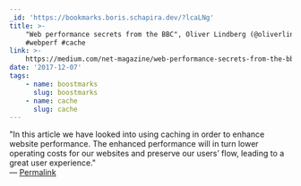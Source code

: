 ```yaml
---
_id: 'https://bookmarks.boris.schapira.dev/?lcaLNg'
title: >-
    "Web performance secrets from the BBC", Oliver Lindberg (@oliverlindberg)
    #webperf #cache
link: >-
    https://medium.com/net-magazine/web-performance-secrets-from-the-bbc-d4b01f869752
date: '2017-12-07'
tags:
    - name: boostmarks
      slug: boostmarks
    - name: cache
      slug: cache
---
```


&quot;In this article we have looked into using caching in order to enhance
website performance. The enhanced performance will in turn lower operating costs
for our websites and preserve our users’ flow, leading to a great user
experience.&quot; <br>&#8212;
<a href="https://bookmarks.boris.schapira.dev/?lcaLNg" title="Permalink">Permalink</a>
